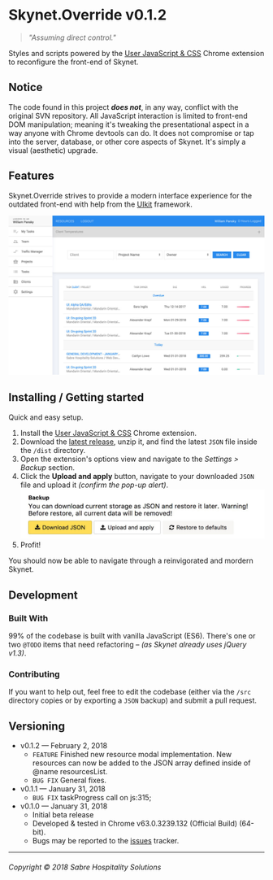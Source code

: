 # Skynet.Override v0.1.2
> _"Assuming direct control."_

Styles and scripts powered by the [User JavaScript & CSS](https://chrome.google.com/webstore/detail/user-javascript-and-css/nbhcbdghjpllgmfilhnhkllmkecfmpld) Chrome extension to reconfigure the front-end of Skynet.

## Notice

The code found in this project _**does not**_, in any way, conflict with the original SVN repository. All JavaScript interaction is limited to front-end DOM manipulation; meaning it's tweaking the presentational aspect in a way anyone with Chrome devtools can do. It does not compromise or tap into the server, database, or other core aspects of Skynet. It's simply a visual (aesthetic) upgrade.

## Features

Skynet.Override strives to provide a modern interface experience for the outdated front-end with help from the [UIkit](https://getuikit.com/) framework.

![Tasks List](assets/override-screen-tasks.jpg)

## Installing / Getting started

Quick and easy setup. 

1. Install the [User JavaScript & CSS](https://chrome.google.com/webstore/detail/user-javascript-and-css/nbhcbdghjpllgmfilhnhkllmkecfmpld) Chrome extension.
2. Download the [latest release](https://github.com/williampansky/skynet.override/releases), unzip it, and find the latest `JSON` file inside the `/dist` directory.
3. Open the extension's options view and navigate to the _Settings > Backup_ section.
4. Click the **Upload and apply** button, navigate to your downloaded `JSON` file and upload it _(confirm the pop-up alert)_.
![JSON Upload](assets/extension-screen-backup.jpg)
5. Profit!

You should now be able to navigate through a reinvigorated and mordern Skynet.

## Development

### Built With
99% of the codebase is built with vanilla JavaScript (ES6). There's one or two `@TODO` items that need refactoring – _(as Skynet already uses jQuery v1.3)_.

### Contributing

If you want to help out, feel free to edit the codebase (either via the `/src` directory copies or by exporting a `JSON` backup) and submit a pull request.

## Versioning

* v0.1.2 — February 2, 2018
    * `FEATURE` Finished new resource modal implementation. New resources can now be added to the JSON array defined inside of @name resourcesList.
    * `BUG FIX` General fixes.
* v0.1.1 — January 31, 2018
    * `BUG FIX` taskProgress call on js:315;
* v0.1.0 — January 31, 2018
    * Initial beta release
    * Developed & tested in Chrome v63.0.3239.132 (Official Build) (64-bit).
    * Bugs may be reported to the [issues](https://github.com/williampansky/skynet.override/issues) tracker.

---

###### Copyright © 2018 Sabre Hospitality Solutions